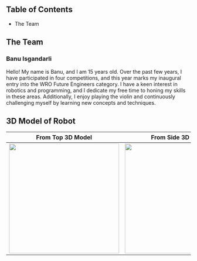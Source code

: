 Table of Contents
-----------------------------------------------------------------------------------------------------------------------------------------------------------------------------------
- The Team


The Team
-----------------------------------------------------------------------------------------------------------------------------------------------------------------------
### Banu Isgandarli

Hello! My name is Banu, and I am 15 years old. Over the past few years, I have participated in four competitions, and this year marks my inaugural entry into the WRO Future Engineers category. I have a keen interest in robotics and programming, and I dedicate my free time to honing my skills in these areas. Additionally, I enjoy playing the violin and continuously challenging myself by learning new concepts and techniques. 

3D Model of Robot
-----------------------------------------------------------------------------------------------------------------------------------------------------------------------

| From Top 3D Model | From Side 3D Model |
|------------------|------------------|
| <img src="https://github.com/user-attachments/assets/3022cd89-6f7f-4c03-b50d-51091934c3ac" width="300"/> | <img src="https://github.com/user-attachments/assets/42a4a9e2-2a62-4ac1-b08d-6e0914a790e9" width="300"/> |



